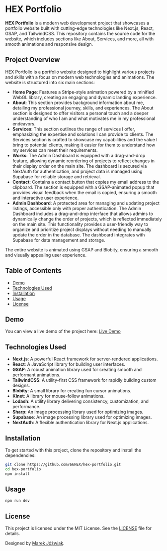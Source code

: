 # HEX Portfolio

**HEX Portfolio** is a modern web development project that showcases a portfolio website built with cutting-edge technologies like Next.js, React, GSAP, and TailwindCSS. This repository contains the source code for the website, which includes sections like About, Services, and more, all with smooth animations and responsive design.

## Project Overview

HEX Portfolio is a portfolio website designed to highlight various projects and skills with a focus on modern web technologies and animations. The website is structured into six main sections:

- **Home Page**: Features a Stripe-style animation powered by a minified WebGL library, creating an engaging and dynamic landing experience.
- **About**: This section provides background information about me, detailing my professional journey, skills, and experiences. The About section is designed to offer visitors a personal touch and a deeper understanding of who I am and what motivates me in my professional endeavors.
- **Services**: This section outlines the range of services I offer, emphasizing the expertise and solutions I can provide to clients. The Services section is crafted to showcase my capabilities and the value I bring to potential clients, making it easier for them to understand how my services can meet their requirements.
- **Works**: The Admin Dashboard is equipped with a drag-and-drop feature, allowing dynamic reordering of projects to reflect changes in their display order on the main site. The dashboard is secured via NextAuth for authentication, and project data is managed using Supabase for reliable storage and retrieval.
- **Contact**: Contains a contact button that copies my email address to the clipboard. The section is equipped with a GSAP-animated popup that provides visual feedback when the email is copied, ensuring a smooth and interactive user experience.
- **Admin Dashboard**: A protected area for managing and updating project listings, accessible only with proper authentication. The Admin Dashboard includes a drag-and-drop interface that allows admins to dynamically change the order of projects, which is reflected immediately on the main site. This functionality provides a user-friendly way to organize and prioritize project displays without needing to manually update the order in the database. The dashboard integrates with Supabase for data management and storage.

The entire website is animated using GSAP and Blobity, ensuring a smooth and visually appealing user experience.

## Table of Contents

- [Demo](#demo)
- [Technologies Used](#technologies-used)
- [Installation](#installation)
- [Usage](#usage)
- [License](#license)

## Demo

You can view a live demo of the project here: [Live Demo](https://www.hexthecoder.pl/)

## Technologies Used

- **Next.js**: A powerful React framework for server-rendered applications.
- **React**: A JavaScript library for building user interfaces.
- **GSAP**: A robust animation library used for creating smooth and performant animations.
- **TailwindCSS**: A utility-first CSS framework for rapidly building custom designs.
- **Blobity**: A small library for creating fun cursor animations.
- **Kinet**: A library for mouse-follow animations.
- **Lodash**: A utility library delivering consistency, customization, and performance.
- **Sharp**: An image processing library used for optimizing images.
- **Supabase**: An image processing library used for optimizing images.
- **NextAuth**: A flexible authentication library for Next.js applications.

## Installation

To get started with this project, clone the repository and install the dependencies:

```bash
git clone https://github.com/66HEX/hex-portfolio.git
cd hex-portfolio
npm install
```

## Usage

```bash
npm run dev
```

## License

This project is licensed under the MIT License. See the [LICENSE](LICENSE) file for details.

Designed by [Marek Jóźwiak](https://github.com/66HEX).
